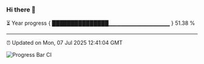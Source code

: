 ### Hi there 👋

⏳ Year progress { ███████████████▁▁▁▁▁▁▁▁▁▁▁▁▁▁▁ } 51.38 %

---

⏰ Updated on Mon, 07 Jul 2025 12:41:04 GMT

![Progress Bar CI](https://github.com/liununu/liununu/workflows/Progress%20Bar%20CI/badge.svg)
